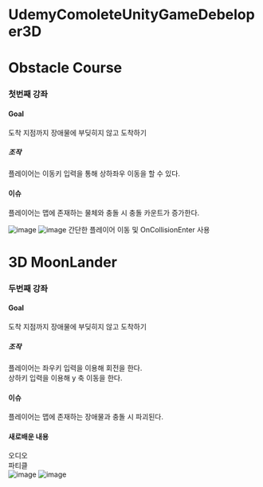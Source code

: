 # UdemyComoleteUnityGameDebeloper3D  
# Obstacle Course
### 첫번째 강좌
#### Goal   
도착 지점까지 장애물에 부딪히지 않고 도착하기 
##### 조작 
플레이어는 이동키 입력을 통해 상하좌우 이동을 할 수 있다.
#### 이슈
플레이어는 맵에 존재하는 물체와 충돌 시 충돌 카운트가 증가한다. 

![image](https://user-images.githubusercontent.com/56661597/232085887-e4c5f1bd-7b75-410f-bdf8-b62ee4fafce5.png)
![image](https://user-images.githubusercontent.com/56661597/232086194-3ca59b4d-20bf-44d5-9b76-c9fd3c3b80d1.png)
간단한 플레이어 이동 및 OnCollisionEnter 사용

# 3D MoonLander
### 두번째 강좌

#### Goal   
도착 지점까지 장애물에 부딪히지 않고 도착하기 
##### 조작 
플레이어는 좌우키 입력을 이용해 회전을 한다.            
       상하키 입력을 이용해 y 축 이동을 한다.
#### 이슈
플레이어는 맵에 존재하는 장애물과 충돌 시 파괴된다. 
#### 새로배운 내용 
오디오  
파티클  
![image](https://user-images.githubusercontent.com/56661597/232089583-3ca584bd-cfe9-48ae-af40-739ce6eda8cc.png)
![image](https://user-images.githubusercontent.com/56661597/232089707-6b0a84af-e07e-4ce9-b6f3-4599ab703514.png)

      

